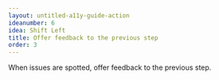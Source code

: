 ```yaml
---
layout: untitled-a11y-guide-action
ideanumber: 6
idea: Shift Left
title: Offer feedback to the previous step
order: 3
---
```


When issues are spotted, offer feedback to the previous step.